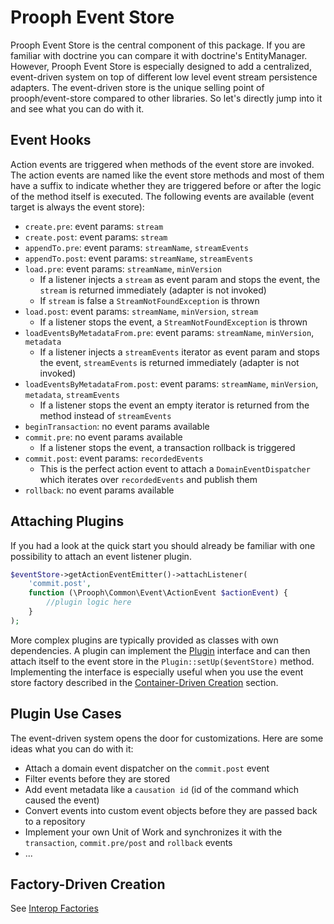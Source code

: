 # Prooph Event Store

Prooph Event Store is the central component of this package. If you are familiar with doctrine
you can compare it with doctrine's EntityManager.
However, Prooph Event Store is especially designed to add a centralized, event-driven system on top
of different low level event stream persistence adapters.
The event-driven store is the unique selling point of prooph/event-store compared to other libraries.
So let's directly jump into it and see what you can do with it.

## Event Hooks

Action events are triggered when methods of the event store are invoked. The action events are named like the event store methods and most of them have
a suffix to indicate whether they are triggered before or after the logic of the method itself is executed.
The following events are available (event target is always the event store):

- `create.pre`: event params: `stream`
- `create.post`: event params: `stream`
- `appendTo.pre`: event params: `streamName`, `streamEvents`
- `appendTo.post`: event params: `streamName`, `streamEvents`
- `load.pre`: event params: `streamName`, `minVersion`
  - If a listener injects a `stream` as event param and stops the event, the `stream` is returned immediately (adapter is not invoked)
  - If `stream` is false a `StreamNotFoundException` is thrown
- `load.post`: event params: `streamName`, `minVersion`, `stream`
  - If a listener stops the event, a `StreamNotFoundException` is thrown
- `loadEventsByMetadataFrom.pre`: event params: `streamName`, `minVersion`, `metadata`
  - If a listener injects a `streamEvents` iterator as event param and stops the event, `streamEvents` is returned immediately (adapter is not invoked)
- `loadEventsByMetadataFrom.post`: event params: `streamName`, `minVersion`, `metadata`, `streamEvents`
  - If a listener stops the event an empty iterator is returned from the method instead of `streamEvents`
- `beginTransaction`: no event params available
- `commit.pre`: no event params available
  - If a listener stops the event, a transaction rollback is triggered
- `commit.post`: event params: `recordedEvents`
  - This is the perfect action event to attach a `DomainEventDispatcher` which iterates over `recordedEvents` and publish them
- `rollback`: no event params available

## Attaching Plugins

If you had a look at the quick start you should already be familiar with one possibility to attach an event listener plugin.

```php
$eventStore->getActionEventEmitter()->attachListener(
    'commit.post',
    function (\Prooph\Common\Event\ActionEvent $actionEvent) {
        //plugin logic here
    }
);
```

More complex plugins are typically provided as classes with own dependencies. A plugin can implement the [Plugin](src/Plugin/Plugin.php) interface
and can then attach itself to the event store in the `Plugin::setUp($eventStore)` method.
Implementing the interface is especially useful when you use the event store factory described in the [Container-Driven Creation](#container-driven-creation) section.

## Plugin Use Cases

The event-driven system opens the door for customizations. Here are some ideas what you can do with it:

- Attach a domain event dispatcher on the `commit.post` event
- Filter events before they are stored
- Add event metadata like a `causation id` (id of the command which caused the event)
- Convert events into custom event objects before they are passed back to a repository
- Implement your own Unit of Work and synchronizes it with the `transaction`, `commit.pre/post` and `rollback` events
- ...

## Factory-Driven Creation

See [Interop Factories](interop_factories.md)
